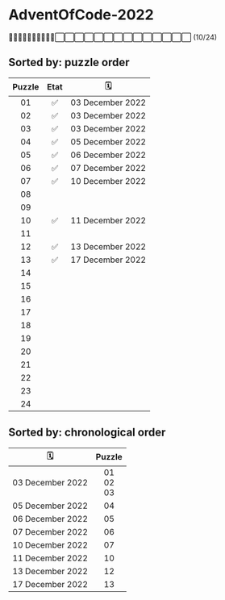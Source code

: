 # AdventOfCode-2022

🎁🎁🎁🎁🎁🎁🎁🎁🎁🎁⬜⬜⬜⬜⬜⬜⬜⬜⬜⬜⬜⬜⬜⬜ (10/24)

## Sorted by: puzzle order

| Puzzle | Etat |        🗓️        |
| :----: | :--: | :--------------: |
|   01   |  ✅  | 03 December 2022 |
|   02   |  ✅  | 03 December 2022 |
|   03   |  ✅  | 03 December 2022 |
|   04   |  ✅  | 05 December 2022 |
|   05   |  ✅  | 06 December 2022 |
|   06   |  ✅  | 07 December 2022 |
|   07   |  ✅  | 10 December 2022 |
|   08   |      |                  |
|   09   |      |                  |
|   10   |  ✅  | 11 December 2022 |
|   11   |      |                  |
|   12   |  ✅  | 13 December 2022 |
|   13   |  ✅  | 17 December 2022 |
|   14   |      |                  |
|   15   |      |                  |
|   16   |      |                  |
|   17   |      |                  |
|   18   |      |                  |
|   19   |      |                  |
|   20   |      |                  |
|   21   |      |                  |
|   22   |      |                  |
|   23   |      |                  |
|   24   |      |                  |

## Sorted by: chronological order

|        🗓️        |     Puzzle     |
| :--------------: | :------------: |
| 03 December 2022 | 01<br>02<br>03 |
| 05 December 2022 |       04       |
| 06 December 2022 |       05       |
| 07 December 2022 |       06       |
| 10 December 2022 |       07       |
| 11 December 2022 |       10       |
| 13 December 2022 |       12       |
| 17 December 2022 |       13       |
